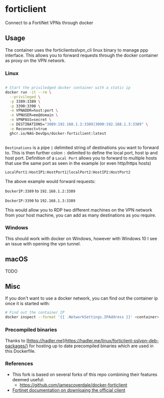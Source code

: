 # forticlient

Connect to a FortiNet VPNs through docker

## Usage

The container uses the forticlientsslvpn_cli linux binary to manage ppp interface.
This allows you to forward requests through the docker container as proxy on the VPN network.

### Linux

```bash

# Start the priviledged docker container with a static ip
docker run -it --rm \
  --privileged \
  -p 3389:3389 \
  -p 3390:3390 \
  -e VPNADDR=host:port \
  -e VPNUSER=me@domain \
  -e VPNPASS=secret \
  -e DESTINATIONS="3089:192.168.1.2:3389|3090:192.168.1.3:3389" \
  -e Reconnect=true
  ghcr.io/NAG-DevOps/docker-forticlient:latest
  
```

`Destinations` is a pipe `|` delimited string of destinations you want to forward to. This is then further colon `:` delimited to define the local port, host ip and host port. Definition of a `Local Port` allows you to forward to multiple hosts that use the same port as seen in the example (or even http/https hosts)

`LocalPort1:HostIP1:HostPort1|localPort2:HostIP2:HostPort2`

The above example would forward requests:
  
  `DockerIP:3389` to `192.168.1.2:3389`
  
  `DockerIP:3390` to `192.168.1.3:3389`
  
 This would allow you to RDP two different machines on the VPN network from your host machine, you can add as many destinations as you require.

### Windows

This should work with docker on Windows, however with Windows 10 I see an issue with opening the vpn tunnel.

## macOS

TODO

## Misc

If you don't want to use a docker network, you can find out the container ip once it is started with:
```bash
# Find out the container IP
docker inspect --format '{{ .NetworkSettings.IPAddress }}' <container>

```

### Precompiled binaries

Thanks to [https://hadler.me](https://hadler.me/linux/forticlient-sslvpn-deb-packages/) for hosting up to date precompiled binaries which are used in this Dockerfile.

### References

- This fork is based on several forks of this repo combining their features deemed useful:
  - https://github.com/jamescoverdale/docker-forticlient
- [Fortinet documentation on downloaing the official client](https://www.fortinet.com/support/product-downloads/linux)
